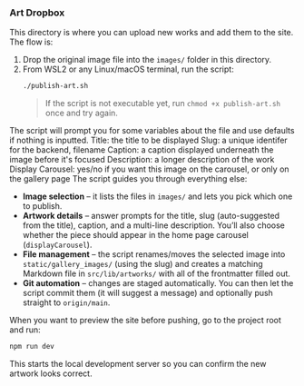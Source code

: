 ### Art Dropbox
This directory is where you can upload new works and add them to the site. The flow is:

1. Drop the original image file into the `images/` folder in this directory.
2. From WSL2 or any Linux/macOS terminal, run the script:
	```bash
	./publish-art.sh
	```
	> If the script is not executable yet, run `chmod +x publish-art.sh` once and try again.

The script will prompt you for some variables about the file and use defaults if nothing is inputted. 
Title: the title to be displayed 
Slug: a unique identifer for the backend, filename
Caption: a caption displayed underneath the image before it's focused
Description: a longer description of the work
Display Carousel: yes/no if you want this image on the carousel, or only on the gallery page
The script guides you through everything else:

- **Image selection** – it lists the files in `images/` and lets you pick which one to publish.
- **Artwork details** – answer prompts for the title, slug (auto-suggested from the title), caption, and a multi-line description. You’ll also choose whether the piece should appear in the home page carousel (`displayCarousel`).
- **File management** – the script renames/moves the selected image into `static/gallery_images/` (using the slug) and creates a matching Markdown file in `src/lib/artworks/` with all of the frontmatter filled out.
- **Git automation** – changes are staged automatically. You can then let the script commit them (it will suggest a message) and optionally push straight to `origin/main`.

When you want to preview the site before pushing, go to the project root and run:
```bash
npm run dev
```
This starts the local development server so you can confirm the new artwork looks correct. 